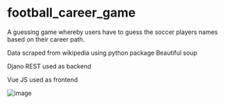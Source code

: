 # football_career_game

<p>A guessing game whereby users have to guess the soccer players names based on their career path.</p>

<p>Data scraped from wikipedia using python package Beautiful soup</p>

<p>Djano REST used as backend</p>

<p>Vue JS used as frontend</p>






![image](https://github.com/Gus1616/football_career_game/assets/90276026/11d2d157-b756-4296-817c-f00c6d45a398)
